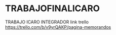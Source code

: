 # TRABAJOFINALICARO
TRABAJO ICARO INTEGRADOR
link trello
https://trello.com/b/v9yrQAKP/pagina-memorandos
